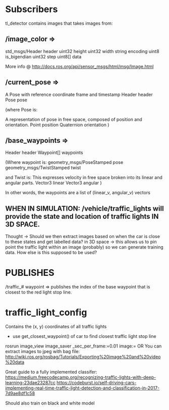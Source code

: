 # Subscribers

tl_detector contains images that takes images from:

## /image_color =>

std_msgs/Header header
uint32 height
uint32 width
string encoding
uint8 is_bigendian
uint32 step
uint8[] data

More info @ http://docs.ros.org/api/sensor_msgs/html/msg/Image.html

## /current_pose =>
A Pose with reference coordinate frame and timestamp
Header header
Pose pose

(where Pose is:

A representation of pose in free space, composed of position and orientation. 
Point position
Quaternion orientation
)

## /base_waypoints =>

Header header
Waypoint[] waypoints

(Where waypoint is:
geometry_msgs/PoseStamped pose
geometry_msgs/TwistStamped twist

and Twist is:
This expresses velocity in free space broken into its linear and angular parts.
Vector3  linear
Vector3  angular
)

In other words, the waypoints are a list of (linear_v, angular_v) vectors

## WHEN IN SIMULATION: /vehicle/traffic_lights will provide the state and location of traffic lights IN 3D SPACE.
Thought -> Should we then extract images based on when the car is close to these states and get labelled data?
in 3D space -> this allows us to pin point the traffic light within an image (probably) so we can generate training data.
How else is this supposed to be used?

# PUBLISHES
/traffic_# waypoint =>
publishes the index of the base waypoint that is closest to the red light stop line.

# traffic_light_config
Contains the (x, y) coordinates of all traffic lights
- use get_closest_waypoint() of car to find closest traffic light stop line



rosrun image_view image_saver _sec_per_frame:=0.01 image:=
OR 
You can extract images to jpeg with bag file: http://wiki.ros.org/rosbag/Tutorials/Exporting%20image%20and%20video%20data

Great guide to a fully implemented classifer:
https://medium.freecodecamp.org/recognizing-traffic-lights-with-deep-learning-23dae23287cc
https://codeburst.io/self-driving-cars-implementing-real-time-traffic-light-detection-and-classification-in-2017-7d9ae8df1c58

Should also train on black and white model